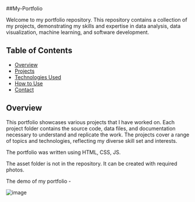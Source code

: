 ##My-Portfolio

Welcome to my portfolio repository. This repository contains a collection of my projects, demonstrating my skills and expertise in data analysis, data visualization, machine learning, and software development.

## Table of Contents

- [Overview](#overview)
- [Projects](#projects)
- [Technologies Used](#technologies-used)
- [How to Use](#how-to-use)
- [Contact](#contact)

## Overview

This portfolio showcases various projects that I have worked on. Each project folder contains the source code, data files, and documentation necessary to understand and replicate the work. 
The projects cover a range of topics and technologies, reflecting my diverse skill set and interests.

The portfolio was written using HTML, CSS, JS.

The asset folder is not in the repository. It can be created with required photos. 

The demo of my portfolio -

![image](https://github.com/user-attachments/assets/8504aa83-9ce4-4313-aaae-0d340d2fbc68)
